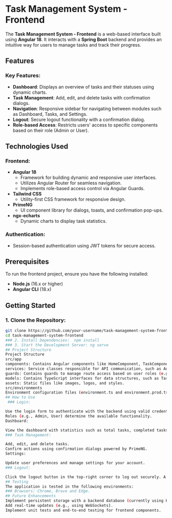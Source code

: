 # Task Management System - Frontend

The **Task Management System - Frontend** is a web-based interface built using **Angular 18**. It interacts with a **Spring Boot** backend and provides an intuitive way for users to manage tasks and track their progress.

## Features

### Key Features:
- **Dashboard**: Displays an overview of tasks and their statuses using dynamic charts.
- **Task Management**: Add, edit, and delete tasks with confirmation dialogs.
- **Navigation**: Responsive sidebar for navigating between modules such as Dashboard, Tasks, and Settings.
- **Logout**: Secure logout functionality with a confirmation dialog.
- **Role-based Access**: Restricts users' access to specific components based on their role (Admin or User).

## Technologies Used

### Frontend:
- **Angular 18**
  - Framework for building dynamic and responsive user interfaces.
  - Utilizes Angular Router for seamless navigation.
  - Implements role-based access control via Angular Guards.
- **Tailwind CSS**
  - Utility-first CSS framework for responsive design.
- **PrimeNG**
  - UI component library for dialogs, toasts, and confirmation pop-ups.
- **ngx-echarts**
  - Dynamic charts to display task statistics.
  
### Authentication:
- Session-based authentication using JWT tokens for secure access.

## Prerequisites

To run the frontend project, ensure you have the following installed:
- **Node.js** (16.x or higher)
- **Angular CLI** (18.x)

## Getting Started

### 1. Clone the Repository:
```bash
git clone https://github.com/your-username/task-management-system-frontend.git
cd task-management-system-frontend
### 2. Install Dependencies:  npm install
### 3. Start the Development Server: ng serve
## Project Structure
Project Structure
src/app
components: Contains Angular components like HomeComponent, TaskComponent, DashboardComponent, etc.
services: Service classes responsible for API communication, such as AuthService, TaskService, etc.
guards: Contains guards to manage route access based on user roles (e.g., AuthGuard).
models: Contains TypeScript interfaces for data structures, such as Task, User, etc.
assets: Static files like images, logos, and styles.
src/environments
Environment configuration files (environment.ts and environment.prod.ts) for development and production setups.
## How to Use
 ### Login:

Use the login form to authenticate with the backend using valid credentials.
Roles (e.g., Admin, User) determine the available functionality.
Dashboard:

View the dashboard with statistics such as total tasks, completed tasks, and pending tasks displayed in dynamic charts.
### Task Management:

Add, edit, and delete tasks.
Confirm actions using confirmation dialogs powered by PrimeNG.
Settings:

Update user preferences and manage settings for your account.
### Logout:

Click the logout button in the top-right corner to log out securely. A confirmation dialog will prompt before logout.
## Testing
The application is tested in the following environments:
### Browsers: Chrome, Brave and Edge.
## Future Enhancements
Implement persistent storage with a backend database (currently using H2 in-memory database for backend).
Add real-time updates (e.g., using WebSockets).
Implement unit tests and end-to-end testing for frontend components.

